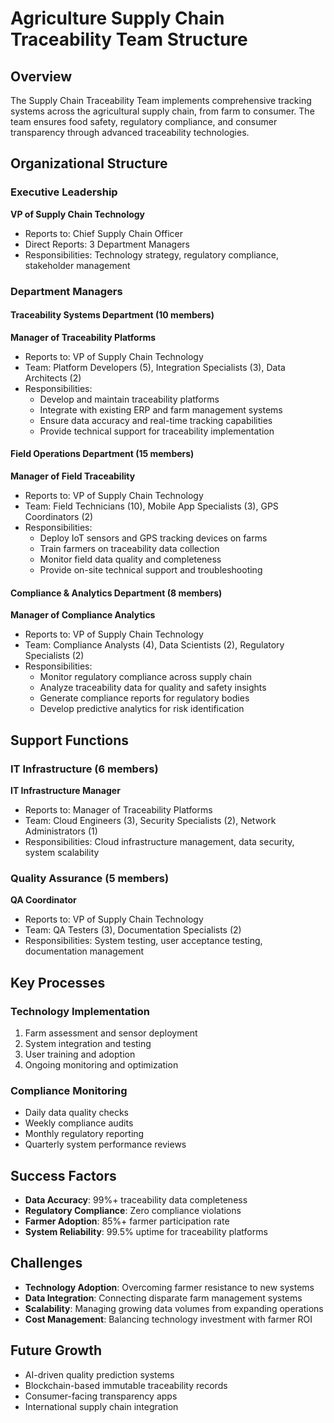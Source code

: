 # Agriculture Supply Chain Traceability Team Structure

## Overview
The Supply Chain Traceability Team implements comprehensive tracking systems across the agricultural supply chain, from farm to consumer. The team ensures food safety, regulatory compliance, and consumer transparency through advanced traceability technologies.

## Organizational Structure

### Executive Leadership
**VP of Supply Chain Technology**
- Reports to: Chief Supply Chain Officer
- Direct Reports: 3 Department Managers
- Responsibilities: Technology strategy, regulatory compliance, stakeholder management

### Department Managers

#### Traceability Systems Department (10 members)
**Manager of Traceability Platforms**
- Reports to: VP of Supply Chain Technology
- Team: Platform Developers (5), Integration Specialists (3), Data Architects (2)
- Responsibilities:
  - Develop and maintain traceability platforms
  - Integrate with existing ERP and farm management systems
  - Ensure data accuracy and real-time tracking capabilities
  - Provide technical support for traceability implementation

#### Field Operations Department (15 members)
**Manager of Field Traceability**
- Reports to: VP of Supply Chain Technology
- Team: Field Technicians (10), Mobile App Specialists (3), GPS Coordinators (2)
- Responsibilities:
  - Deploy IoT sensors and GPS tracking devices on farms
  - Train farmers on traceability data collection
  - Monitor field data quality and completeness
  - Provide on-site technical support and troubleshooting

#### Compliance & Analytics Department (8 members)
**Manager of Compliance Analytics**
- Reports to: VP of Supply Chain Technology
- Team: Compliance Analysts (4), Data Scientists (2), Regulatory Specialists (2)
- Responsibilities:
  - Monitor regulatory compliance across supply chain
  - Analyze traceability data for quality and safety insights
  - Generate compliance reports for regulatory bodies
  - Develop predictive analytics for risk identification

## Support Functions

### IT Infrastructure (6 members)
**IT Infrastructure Manager**
- Reports to: Manager of Traceability Platforms
- Team: Cloud Engineers (3), Security Specialists (2), Network Administrators (1)
- Responsibilities: Cloud infrastructure management, data security, system scalability

### Quality Assurance (5 members)
**QA Coordinator**
- Reports to: VP of Supply Chain Technology
- Team: QA Testers (3), Documentation Specialists (2)
- Responsibilities: System testing, user acceptance testing, documentation management

## Key Processes

### Technology Implementation
1. Farm assessment and sensor deployment
2. System integration and testing
3. User training and adoption
4. Ongoing monitoring and optimization

### Compliance Monitoring
- Daily data quality checks
- Weekly compliance audits
- Monthly regulatory reporting
- Quarterly system performance reviews

## Success Factors
- **Data Accuracy**: 99%+ traceability data completeness
- **Regulatory Compliance**: Zero compliance violations
- **Farmer Adoption**: 85%+ farmer participation rate
- **System Reliability**: 99.5% uptime for traceability platforms

## Challenges
- **Technology Adoption**: Overcoming farmer resistance to new systems
- **Data Integration**: Connecting disparate farm management systems
- **Scalability**: Managing growing data volumes from expanding operations
- **Cost Management**: Balancing technology investment with farmer ROI

## Future Growth
- AI-driven quality prediction systems
- Blockchain-based immutable traceability records
- Consumer-facing transparency apps
- International supply chain integration